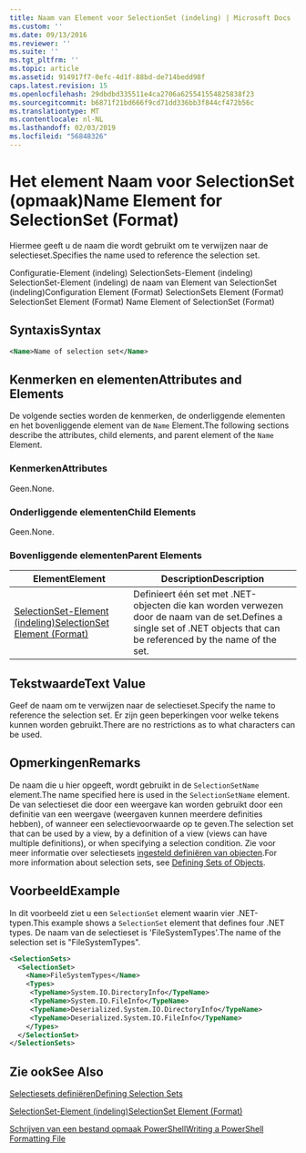 ```yaml
---
title: Naam van Element voor SelectionSet (indeling) | Microsoft Docs
ms.custom: ''
ms.date: 09/13/2016
ms.reviewer: ''
ms.suite: ''
ms.tgt_pltfrm: ''
ms.topic: article
ms.assetid: 914917f7-0efc-4d1f-88bd-de714bedd98f
caps.latest.revision: 15
ms.openlocfilehash: 29dbdbd335511e4ca2706a625541554825838f23
ms.sourcegitcommit: b6871f21bd666f9cd71dd336bb3f844cf472b56c
ms.translationtype: MT
ms.contentlocale: nl-NL
ms.lasthandoff: 02/03/2019
ms.locfileid: "56848326"
---
```

# <a name="name-element-for-selectionset-format"></a><span data-ttu-id="3f88d-102">Het element Naam voor SelectionSet (opmaak)</span><span class="sxs-lookup"><span data-stu-id="3f88d-102">Name Element for SelectionSet (Format)</span></span>

<span data-ttu-id="3f88d-103">Hiermee geeft u de naam die wordt gebruikt om te verwijzen naar de selectieset.</span><span class="sxs-lookup"><span data-stu-id="3f88d-103">Specifies the name used to reference the selection set.</span></span>

<span data-ttu-id="3f88d-104">Configuratie-Element (indeling) SelectionSets-Element (indeling) SelectionSet-Element (indeling) de naam van Element van SelectionSet (indeling)</span><span class="sxs-lookup"><span data-stu-id="3f88d-104">Configuration Element (Format) SelectionSets Element (Format) SelectionSet Element (Format) Name Element of SelectionSet (Format)</span></span>

## <a name="syntax"></a><span data-ttu-id="3f88d-105">Syntaxis</span><span class="sxs-lookup"><span data-stu-id="3f88d-105">Syntax</span></span>

```xml
<Name>Name of selection set</Name>
```

## <a name="attributes-and-elements"></a><span data-ttu-id="3f88d-106">Kenmerken en elementen</span><span class="sxs-lookup"><span data-stu-id="3f88d-106">Attributes and Elements</span></span>

<span data-ttu-id="3f88d-107">De volgende secties worden de kenmerken, de onderliggende elementen en het bovenliggende element van de `Name` Element.</span><span class="sxs-lookup"><span data-stu-id="3f88d-107">The following sections describe the attributes, child elements, and parent element of the `Name` Element.</span></span>

### <a name="attributes"></a><span data-ttu-id="3f88d-108">Kenmerken</span><span class="sxs-lookup"><span data-stu-id="3f88d-108">Attributes</span></span>

<span data-ttu-id="3f88d-109">Geen.</span><span class="sxs-lookup"><span data-stu-id="3f88d-109">None.</span></span>

### <a name="child-elements"></a><span data-ttu-id="3f88d-110">Onderliggende elementen</span><span class="sxs-lookup"><span data-stu-id="3f88d-110">Child Elements</span></span>

<span data-ttu-id="3f88d-111">Geen.</span><span class="sxs-lookup"><span data-stu-id="3f88d-111">None.</span></span>

### <a name="parent-elements"></a><span data-ttu-id="3f88d-112">Bovenliggende elementen</span><span class="sxs-lookup"><span data-stu-id="3f88d-112">Parent Elements</span></span>

|<span data-ttu-id="3f88d-113">Element</span><span class="sxs-lookup"><span data-stu-id="3f88d-113">Element</span></span>|<span data-ttu-id="3f88d-114">Description</span><span class="sxs-lookup"><span data-stu-id="3f88d-114">Description</span></span>|
|-------------|-----------------|
|[<span data-ttu-id="3f88d-115">SelectionSet-Element (indeling)</span><span class="sxs-lookup"><span data-stu-id="3f88d-115">SelectionSet Element (Format)</span></span>](./selectionset-element-format.md)|<span data-ttu-id="3f88d-116">Definieert één set met .NET-objecten die kan worden verwezen door de naam van de set.</span><span class="sxs-lookup"><span data-stu-id="3f88d-116">Defines a single set of .NET objects that can be referenced by the name of the set.</span></span>|

## <a name="text-value"></a><span data-ttu-id="3f88d-117">Tekstwaarde</span><span class="sxs-lookup"><span data-stu-id="3f88d-117">Text Value</span></span>

<span data-ttu-id="3f88d-118">Geef de naam om te verwijzen naar de selectieset.</span><span class="sxs-lookup"><span data-stu-id="3f88d-118">Specify the name to reference the selection set.</span></span> <span data-ttu-id="3f88d-119">Er zijn geen beperkingen voor welke tekens kunnen worden gebruikt.</span><span class="sxs-lookup"><span data-stu-id="3f88d-119">There are no restrictions as to what characters can be used.</span></span>

## <a name="remarks"></a><span data-ttu-id="3f88d-120">Opmerkingen</span><span class="sxs-lookup"><span data-stu-id="3f88d-120">Remarks</span></span>

<span data-ttu-id="3f88d-121">De naam die u hier opgeeft, wordt gebruikt in de `SelectionSetName` element.</span><span class="sxs-lookup"><span data-stu-id="3f88d-121">The name specified here is used in the `SelectionSetName` element.</span></span> <span data-ttu-id="3f88d-122">De van selectieset die door een weergave kan worden gebruikt door een definitie van een weergave (weergaven kunnen meerdere definities hebben), of wanneer een selectievoorwaarde op te geven.</span><span class="sxs-lookup"><span data-stu-id="3f88d-122">The selection set that can be used by a view, by a definition of a view (views can have multiple definitions), or when specifying a selection condition.</span></span> <span data-ttu-id="3f88d-123">Zie voor meer informatie over selectiesets [ingesteld definiëren van objecten](./defining-selection-sets.md).</span><span class="sxs-lookup"><span data-stu-id="3f88d-123">For more information about selection sets, see [Defining Sets of Objects](./defining-selection-sets.md).</span></span>

## <a name="example"></a><span data-ttu-id="3f88d-124">Voorbeeld</span><span class="sxs-lookup"><span data-stu-id="3f88d-124">Example</span></span>

<span data-ttu-id="3f88d-125">In dit voorbeeld ziet u een `SelectionSet` element waarin vier .NET-typen.</span><span class="sxs-lookup"><span data-stu-id="3f88d-125">This example shows a `SelectionSet` element that defines four .NET types.</span></span> <span data-ttu-id="3f88d-126">De naam van de selectieset is 'FileSystemTypes'.</span><span class="sxs-lookup"><span data-stu-id="3f88d-126">The name of the selection set is "FileSystemTypes".</span></span>

```xml
<SelectionSets>
  <SelectionSet>
    <Name>FileSystemTypes</Name>
    <Types>
     <TypeName>System.IO.DirectoryInfo</TypeName>
     <TypeName>System.IO.FileInfo</TypeName>
     <TypeName>Deserialized.System.IO.DirectoryInfo</TypeName>
     <TypeName>Deserialized.System.IO.FileInfo</TypeName>
    </Types>
  </SelectionSet>
</SelectionSets>
```

## <a name="see-also"></a><span data-ttu-id="3f88d-127">Zie ook</span><span class="sxs-lookup"><span data-stu-id="3f88d-127">See Also</span></span>

[<span data-ttu-id="3f88d-128">Selectiesets definiëren</span><span class="sxs-lookup"><span data-stu-id="3f88d-128">Defining Selection Sets</span></span>](./defining-selection-sets.md)

[<span data-ttu-id="3f88d-129">SelectionSet-Element (indeling)</span><span class="sxs-lookup"><span data-stu-id="3f88d-129">SelectionSet Element (Format)</span></span>](./selectionset-element-format.md)

[<span data-ttu-id="3f88d-130">Schrijven van een bestand opmaak PowerShell</span><span class="sxs-lookup"><span data-stu-id="3f88d-130">Writing a PowerShell Formatting File</span></span>](./writing-a-powershell-formatting-file.md)

